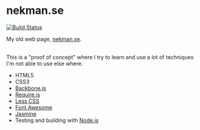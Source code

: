 nekman.se
=========
[![Build Status](https://travis-ci.org/nekman/nekman.se.png?branch=master)](https://travis-ci.org/nekman/nekman.se)

My old web page, <a href="http://nekman.se">nekman.se</a>. 
<br/><br/>

This is a "proof of concept" where I try to learn and use a lot of techniques I'm not able to use else where.<br/>

* HTML5
* CSS3
* <a href="http://backbonejs.org">Backbone.js</a>
* <a href="http://requirejs.org">Require.js</a>
* <a href="http://lesscss.org">Less CSS</a>
* <a href="http://fortawesome.github.com/Font-Awesome/">Font Awesome</a>
* <a href="http://pivotal.github.com/jasmine/">Jasmine</a>
* Testing and building with <a href="http://nodejs.org">Node.js</a>
